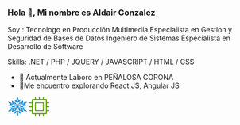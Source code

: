 ### Hola 👋, Mi nombre es Aldair Gonzalez
Soy : 
Tecnologo en Producción Multimedia
Especialista en Gestion y Seguridad de Bases de Datos
Ingeniero de Sistemas
Especialista en Desarrollo de Software


Skills: .NET / PHP / JQUERY / JAVASCRIPT / HTML / CSS

- 🔭 Actualmente Laboro en PEÑALOSA CORONA 
- 🌱Me encuentro explorando  React JS, Angular JS



<a href='https://archiveprogram.github.com/'><img src='https://raw.githubusercontent.com/acervenky/animated-github-badges/master/assets/acbadge.gif' width='40' height='40'></a> <a href='https://docs.github.com/en/developers'><img src='https://raw.githubusercontent.com/acervenky/animated-github-badges/master/assets/devbadge.gif' width='40' height='40'></a> 
